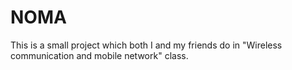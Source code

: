 # NOMA
This is a small project which both I and my friends do in "Wireless communication and mobile network" class. 
